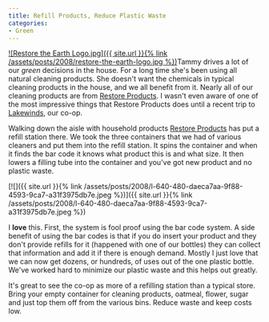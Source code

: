 ```yaml
---
title: Refill Products, Reduce Plastic Waste
categories:
- Green
---
```


[![Restore the Earth Logo.jpg]({{ site.url }}{% link /assets/posts/2008/restore-the-earth-logo.jpg %})](http://www.restoreproducts.com/)Tammy drives a lot of our _green_ decisions in the house. For a long time she's been using all natural cleaning products. She doesn't want the chemicals in typical cleaning products in the house, and we all benefit from it. Nearly all of our cleaning products are from [Restore Products](http://www.restoreproducts.com/). I wasn't even aware of one of the most impressive things that Restore Products does until a recent trip to [Lakewinds](http://www.lakewinds.com/), our co-op.

Walking down the aisle with household products [Restore Products](http://www.restoreproducts.com/) has put a refill station there. We took the three containers that we had of various cleaners and put them into the refill station. It spins the container and when it finds the bar code it knows what product this is and what size. It then lowers a filling tube into the container and you've got new product and no plastic waste.

[![]({{ site.url }}{% link /assets/posts/2008/l-640-480-daeca7aa-9f88-4593-9ca7-a31f3975db7e.jpeg %})]({{ site.url }}{% link /assets/posts/2008/l-640-480-daeca7aa-9f88-4593-9ca7-a31f3975db7e.jpeg %})

I **love** this. First, the system is fool proof using the bar code system. A side benefit of using the bar codes is that if you do insert your product and they don't provide refills for it (happened with one of our bottles) they can collect that information and add it if there is enough demand. Mostly I just love that we can now get dozens, or hundreds, of uses out of the one plastic bottle. We've worked hard to minimize our plastic waste and this helps out greatly.

It's great to see the co-op as more of a refilling station than a typical store. Bring your empty container for cleaning products, oatmeal, flower, sugar and just top them off from the various bins. Reduce waste and keep costs low.
